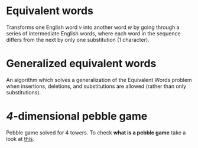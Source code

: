 # Equivalent words
Transforms one English word *v* into another word *w* by going through a series of intermediate English words, where each word in the sequence differs from the next by only one substitution (1 character).

# Generalized equivalent words
An algorithm which solves a generalization of the Equivalent Words problem when insertions, deletions, and substitutions are allowed (rather than only substitutions).

# *4*-dimensional pebble game
Pebble game solved for 4 towers. To check **what is a pebble game** take a look at [this](https://en.wikipedia.org/wiki/Pebble_game).
